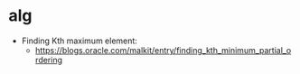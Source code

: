 # alg

- Finding Kth maximum element:
  - https://blogs.oracle.com/malkit/entry/finding_kth_minimum_partial_ordering
